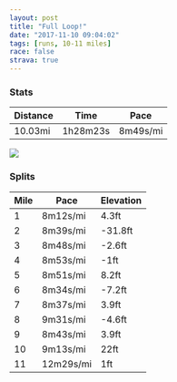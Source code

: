 ```yaml
---
layout: post
title: "Full Loop!"
date: "2017-11-10 09:04:02"
tags: [runs, 10-11 miles]
race: false
strava: true
---
```


### Stats

| Distance | Time | Pace |
|----------|------|------|
|10.03mi|1h28m23s|8m49s/mi|

<img src='https://maps.googleapis.com/maps/api/staticmap?maptype=roadmap&path=enc:gxrwFxlqbMqAt@FvAnG~C_DrKbAdAcBUaP~f@MdDnAhBcExN}@vAgCqAeFnNd@nAwJ~YnA~A[xD|JvClQd@`CzCxZVxjAnMDtHzAnBMzHfVnClB{HfA@|G|BHnGhV~ClBkDbKjGpE}Bk@{C~@iQzIs@pHsMqDwR{HoRgFkEoCeHuEgBi@gJwImR}Bwo@g@kCwCqAgBoIg@cKzAsNgCeYz@aFiDuEep@mSg{@kJqLbL`AhBoA|DbBzB_FvJR`EnCYrCvJiDvJmB]mCdEuBjJyCoDeAnAnEjAcCyCqAr@&key=AIzaSyC1MId7bFpkLXNAaYhBSTb8jLyiSqzbDtM&size=800x800&markers=color:yellow|label:S|40.73364,-73.98621&markers=color:green|label:F|40.734390000000005,-73.98426999999997'>

### Splits

| Mile | Pace | Elevation |
|------|------|-----------|
|1|8m12s/mi|4.3ft|
|2|8m39s/mi|-31.8ft|
|3|8m48s/mi|-2.6ft|
|4|8m53s/mi|-1ft|
|5|8m51s/mi|8.2ft|
|6|8m34s/mi|-7.2ft|
|7|8m37s/mi|3.9ft|
|8|9m31s/mi|-4.6ft|
|9|8m43s/mi|3.9ft|
|10|9m13s/mi|22ft|
|11|12m29s/mi|1ft|
